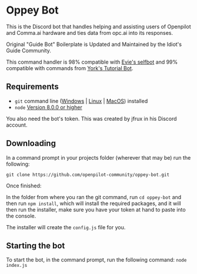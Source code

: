 # Oppey Bot

This is the Discord bot that handles helping and assisting users of Openpilot and Comma.ai hardware and ties data from opc.ai into its responses.

Original "Guide Bot" Boilerplate is Updated and Maintained by the Idiot's Guide Community.

This command handler is 98% compatible with [Evie's selfbot](https://github.com/eslachance/evie.selfbot)
and 99% compatible with commands from [York's Tutorial Bot](https://github.com/AnIdiotsGuide/Tutorial-Bot/tree/Episode-10-Part-2).

## Requirements

- `git` command line ([Windows](https://git-scm.com/download/win) | [Linux](https://git-scm.com/download/linux) | [MacOS](https://git-scm.com/download/mac)) installed
- `node` [Version 8.0.0 or higher](https://nodejs.org)

You also need the bot's token. This was created by jfrux in his Discord account. 

## Downloading

In a command prompt in your projects folder (wherever that may be) run the following:

`git clone https://github.com/openpilot-community/oppey-bot.git`

Once finished:

In the folder from where you ran the git command, run `cd oppey-bot` and then run `npm install`, which will install the required packages,
and it will then run the installer, make sure you have your token at hand to paste into the console.

The installer will create the `config.js` file for you.

## Starting the bot

To start the bot, in the command prompt, run the following command:
`node index.js`
